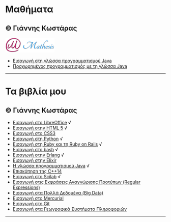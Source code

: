 # Μαθήματα 
© Γιάννης Κωστάρας
---

![](Courses/Mathesis/assets/mathesis.png)

* [Εισαγωγή στη γλώσσα προγραμματισμού Java](Courses/Mathesis/Intro2Java/README.md) 
* [Προχωρημένος προγραμματισμός με τη γλώσσα Java](Courses/Mathesis/AdvancedJava/README.md)

---

# Τα βιβλία μου 
© Γιάννης Κωστάρας
---

* [Εισαγωγή στο LibreOffice](LibreOffice/README.md) √
* [Εισαγωγή στην HTML 5](HTML5/README.md) √
* [Εισαγωγή στο CSS3](CSS3/README.md)
* [Εισαγωγή στη Python](Python/README.md) √
* [Εισαγωγή στη Ruby και τη Ruby on Rails](Ruby/README.md) √
* [Εισαγωγή στο bash](Bash/README.md) √
* [Εισαγωγή στην Erlang](Erlang/README.md) √
* [Εισαγωγή στην Elixir](Elixir/README.md)
* [Η γλώσσα προγραμματισμού Java](Java/README.md) √
* [Επισκόπηση της C++14](Cpp/README.md)
* [Εισαγωγή στο Scilab](Scilab/README.md) √
* [Εισαγωγή στις Εκφράσεις Αναγνώρισης Προτύπων (Regular Expressions)](Regex/README.md)
* [Εισαγωγή στα Πολλά Δεδομένα (Big Data)](BigData/README.md)
* [Εισαγωγή στο Mercurial](Mercurial/README.md)
* [Εισαγωγή στο Git](Git/README.md)
* [Εισαγωγή στα Γεωγραφικά Συστήματα Πληροφοριών](GIS/README.md)

---